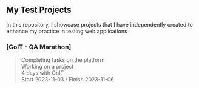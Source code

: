 ## My Test Projects
In this repository, I showcase projects that I have independently created to enhance my practice in testing web applications

### [GoIT - QA Marathon]
> Completing tasks on the platform<br>
> Working on a project<br>
> 4 days with GoIT<br>
> Start 2023-11-03 / Finish 2023-11-06
